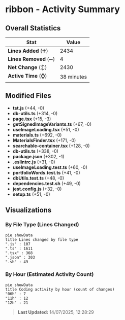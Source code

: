 # ribbon - Activity Summary 

## Overall Statistics

| Stat                   | Value                                                             |
| ---------------------- | ----------------------------------------------------------------- |
| **Lines Added** (➕)   | 2434                                          |
| **Lines Removed** (➖) | 4                                        |
| **Net Change** (↕)    | 2430                |
| **Active Time** (⌚)   | 38 minutes |


## Modified Files
- **tst.js** (+44, -0)
- **db-utils.ts** (+314, -0)
- **page.tsx** (+15, -3)
- **getSignedImageVariants.ts** (+67, -0)
- **useImageLoading.tsx** (+51, -0)
- **materials.ts** (+692, -0)
- **MaterialsFinder.tsx** (+171, -0)
- **searchable-container.tsx** (+128, -0)
- **db-utils.ts** (+338, -0)
- **package.json** (+302, -1)
- **.eslintrc.js** (+31, -0)
- **useImageLoading.test.ts** (+60, -0)
- **portfolioWords.test.ts** (+41, -0)
- **dbUtils.test.ts** (+48, -0)
- **dependencies.test.sh** (+49, -0)
- **jest.config.js** (+32, -0)
- **setup.ts** (+51, -0)

## Visualizations

### By File Type (Lines Changed)

```mermaid
pie showData
title Lines changed by file type
".js" : 107
".ts" : 1611
".tsx" : 368
".json" : 303
".sh" : 49
```

### By Hour (Estimated Activity Count)

```mermaid
pie showData
title Coding activity by hour (count of changes)
"06h" : 7
"11h" : 12
"12h" : 21
```


> **Last Updated:** 14/07/2025, 12:28:29